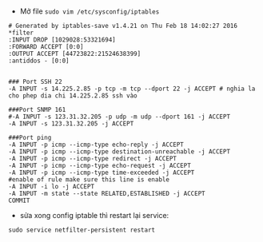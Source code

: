 ###
- Mở file `sudo vim /etc/sysconfig/iptables`

```
# Generated by iptables-save v1.4.21 on Thu Feb 18 14:02:27 2016
*filter
:INPUT DROP [1029028:53321694]
:FORWARD ACCEPT [0:0]
:OUTPUT ACCEPT [44723822:21524638399]
:antiddos - [0:0]


### Port SSH 22
-A INPUT -s 14.225.2.85 -p tcp -m tcp --dport 22 -j ACCEPT # nghia la cho phep dia chi 14.225.2.85 ssh vào

###Port SNMP 161
#-A INPUT -s 123.31.32.205 -p udp -m udp --dport 161 -j ACCEPT
-A INPUT -s 123.31.32.205 -j ACCEPT

###Port ping
-A INPUT -p icmp --icmp-type echo-reply -j ACCEPT
-A INPUT -p icmp --icmp-type destination-unreachable -j ACCEPT
-A INPUT -p icmp --icmp-type redirect -j ACCEPT
-A INPUT -p icmp --icmp-type echo-request -j ACCEPT
-A INPUT -p icmp --icmp-type time-exceeded -j ACCEPT
#enable of rule make sure this line is enable
-A INPUT -i lo -j ACCEPT
-A INPUT -m state --state RELATED,ESTABLISHED -j ACCEPT
COMMIT
```
- sửa xong config iptable thì restart lại service:

`sudo service netfilter-persistent restart`


